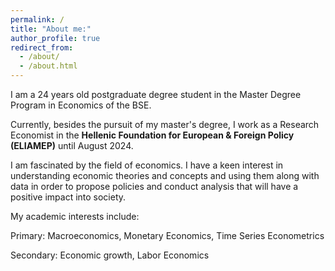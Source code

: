 ```yaml
---
permalink: /
title: "About me:"
author_profile: true
redirect_from: 
  - /about/
  - /about.html
---
```


I am a 24 years old postgraduate degree student in the Master Degree Program in Economics of the BSE.

Currently, besides the pursuit of my master's degree, I work as a Research Economist in the **Hellenic Foundation for European & Foreign Policy (ELIAMEP)** until August 2024.

I am fascinated by the field of economics. 
I have a keen interest in understanding economic theories and concepts and using them along with data in order to propose policies and conduct analysis that will have a positive impact into society.

My academic interests include:

Primary: Macroeconomics, Monetary Economics, Time Series Econometrics

Secondary: Economic growth, Labor Economics



